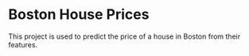# Boston House Prices
This project is used to predict the price of a house in Boston from their features.
